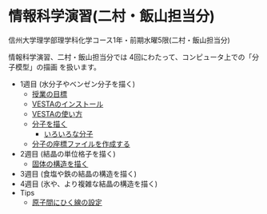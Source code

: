 # 情報科学演習(二村・飯山担当分)

信州大学理学部理学科化学コース1年・前期水曜5限(二村・飯山担当分)

情報科学演習、二村・飯山担当分では 4回にわたって、コンピュータ上での「分子模型」の描画 を扱います。

- 1週目 (水分子やベンゼン分子を描く)
  - [授業の目標](1st/aim.md)
  - [VESTAのインストール](1st/install.md)
  - [VESTAの使い方](1st/howtouse.md)
  - [分子を描く](1st/molecule.md)
    - [いろいろな分子](1st/samples.md)  
  - [分子の座標ファイルを作成する](1st/xyzfile.md)
- 2週目 (結晶の単位格子を描く)
  - [固体の構造を描く](2nd/solid.md)  
- 3週目 (食塩や鉄の結晶の構造を描く)
- 4週目 (氷や、より複雑な結晶の構造を描く)
- Tips
  - [原子間にひく線の設定](tips/bond.md)

